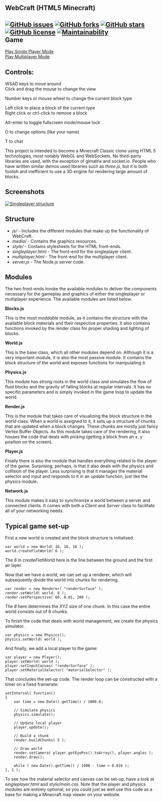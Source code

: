 WebCraft (HTML5 Minecraft)
---------------------
[![GitHub issues](https://img.shields.io/github/issues/Overv/WebCraft.svg)](https://github.com/Overv/WebCraft/issues)
[![GitHub forks](https://img.shields.io/github/forks/Overv/WebCraft.svg)](https://github.com/Overv/WebCraft/network)
[![GitHub stars](https://img.shields.io/github/stars/Overv/WebCraft.svg)](https://github.com/Overv/WebCraft/stargazers)
[![GitHub license](https://img.shields.io/github/license/Overv/WebCraft.svg)](https://github.com/Overv/WebCraft/blob/master/LICENSE)
[![Maintainability](https://api.codeclimate.com/v1/badges/ce6335d88c8072a3f1d3/maintainability)](https://codeclimate.com/github/WarenGonzaga/WebCraft/maintainability)
<br/>
Game
---------------------

<a href="https://pkipjames.github.io/buildexplore/singleplayer.html">Play Single Player Mode</a>
<br/>
<a href="https://pkipjames.github.io/buildexplore/multiplayer.html">Play Multiplayer Mode</a>


Controls:
---------------------

WSAD keys to move around
<br/>
Click and drag the mouse to change the view
<br/>

Number keys or mouse wheel to change the current block type
<br/>

Left click to place a block of the current type
<br/>
Right click or ctrl-click to remove a block
<br/>

Alt-enter to toggle fullscreen mode/mouse lock
<br/>

O to change options (like your name)
<br/>

T to chat

This project is intended to become a Minecraft Classic clone using HTML 5 technologies, most notably WebGL and WebSockets. No third-party libraries are used, with the exception of glmatrix and socket.io. People who have written similar demos used libraries such as *three.js*, but it is
both foolish and inefficient to use a 3D engine for rendering large amount of blocks.


Screenshots
---------------------

<a href="http://i.imgur.com/tDzki.png">![Singleplayer structure](http://i.imgur.com/2qBGy.png)</a>

Structure
---------------------

+ *js/* - Includes the different modules that make up the functionality of WebCraft.
+ *media/* - Contains the graphics resources.
+ *style/* - Contains stylesheets for the HTML front-ends.
+ *singleplayer.html* - The front-end for the singleplayer client.
+ *multiplayer.html* - The front-end for the multiplayer client.
+ *server.js* - The Node.js server code.

Modules
---------------------

The two front-ends invoke the available modules to deliver the components necessary for the gameplay and graphics of either the singleplayer or multiplayer experience. The available modules are listed below.

**Blocks.js**

This is the most *moddable* module, as it contains the structure with the available block materials and their respective properties. It also contains functions invoked by the render class for proper shading and lighting of blocks.

**World.js**

This is the base class, which all other modules depend on. Although it is a very important module, it is also the most passive module. It contains the block structure of the world and exposes functions for manipulating it.

**Physics.js**

This module has strong roots in the world class and simulates the flow of fluid blocks and the gravity of falling blocks at regular intervals. It has no specific parameters and is simply invoked in the game loop to update the world.

**Render.js**

This is the module that takes care of visualizing the block structure in the world class. When a world is assigned to it, it sets up a structure of chunks that are updated when a block changes. These chunks are mostly just fancy Vertex Buffer Objects. As this module takes care of the rendering, it also houses the code that deals with *picking* (getting a block from an x, y position on the screen).

**Player.js**

Finally there is also the module that handles everything related to the player of the game. Surprising, perhaps, is that it also deals with the physics and collision of the player. Less surprising is that it manages the material selector and input and responds to it in an update function, just like the physics module.

**Network.js**

This module makes it easy to synchronize a world between a server and connected clients. It comes with both a *Client* and *Server* class to facilitate all of your networking needs.

Typical game set-up
---------------------

First a new world is created and the block structure is initialised.

	var world = new World( 16, 16, 16 );
	world.createFlatWorld( 6 );

The *6* in *createFlatWorld* here is the line between the ground and the first air layer.

Now that we have a world, we can set up a renderer, which will subsequently divide the world into chunks for rendering.

	var render = new Renderer( "renderSurface" );
	render.setWorld( world, 8 );
	render.setPerspective( 60, 0.01, 200 );

The *8* here determines the XYZ size of one chunk. In this case the entire world consists out of 8 chunks.

To finish the code that deals with world management, we create the physics simulator.

	var physics = new Physics();
	physics.setWorld( world );

And finally, we add a local player to the game:

	var player = new Player();
	player.setWorld( world );
	player.setInputCanvas( "renderSurface" );
	player.setMaterialSelector( "materialSelector" );

That concludes the set-up code. The render loop can be constructed with a timer on a fixed framerate:

	setInterval( function()
	{
		var time = new Date().getTime() / 1000.0;
		
		// Simulate physics
		physics.simulate();
		
		// Update local player
		player.update();
		
		// Build a chunk
		render.buildChunks( 5 );
		
		// Draw world
		render.setCamera( player.getEyePos().toArray(), player.angles );
		render.draw();
		
		while ( new Date().getTime() / 1000 - time < 0.016 );
	}, 1 );

To see how the material selector and canvas can be set-up, have a look at *singleplayer.html* and *style/main.css*. Note that the player and physics modules are entirely optional, so you could just as well use this code as a base for making a Minecraft map viewer on your website.
